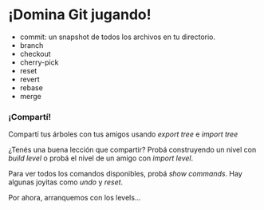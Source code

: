 # ¡Domina Git jugando!

- commit: un snapshot de todos los archivos en tu directorio.
- branch
- checkout
- cherry-pick
- reset
- revert
- rebase
- merge

### ¡Compartí!

Compartí tus árboles con tus amigos usando *export tree* e *import tree*

¿Tenés una buena lección que compartir? Probá construyendo un nivel con *build level* o probá el nivel de un amigo con *import level*.

Para ver todos los comandos disponibles, probá *show commands*. Hay algunas joyitas como *undo* y *reset*.

Por ahora, arranquemos con los levels...